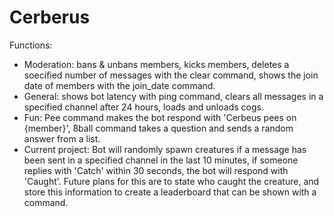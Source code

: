 # Cerberus

Functions:
 - Moderation:
    bans & unbans members,
    kicks members,
    deletes a soecified number of messages with the clear command,
    shows the join date of members with the join_date command.
 - General:
    shows bot latency with ping command,
    clears all messages in a specified channel after 24 hours,
    loads and unloads cogs.
 - Fun:
     Pee command makes the bot respond with 'Cerbeus pees on {member}',
     8ball command takes a question and sends a random answer from a list.
 - Current project:
     Bot will randomly spawn creatures if a message has been sent in a specified channel in the last 10 minutes, if someone replies with 'Catch' within 30 seconds,
     the bot will respond with 'Caught'.
     Future plans for this are to state who caught the creature, and store this information to create a leaderboard that can be shown with a command.
